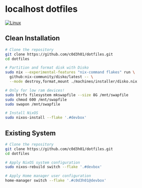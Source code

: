 # localhost dotfiles

[![Linux](https://img.shields.io/badge/Linux-cad3f5?style=for-the-badge&logo=linux&logoColor=black)](https://github.com/khaneliman/dotfiles/blob/main/dots/linux/)

## Clean Installation

```bash
# Clone the repository
git clone https://github.com/c0d3h01/dotfiles.git
cd dotfiles

# Partition and format disk with Disko
sudo nix --experimental-features "nix-command flakes" run \
  github:nix-community/disko/latest -- \
  --mode destroy,format,mount ./machines/installer/disko.nix

# Only for low ram devices!
sudo btrfs filesystem mkswapfile --size 8G /mnt/swapfile
sudo chmod 600 /mnt/swapfile
sudo swapon /mnt/swapfile

# Install NixOS
sudo nixos-install --flake '.#devbox'
```

## Existing System

```bash
# Clone the repository
git clone https://github.com/c0d3h01/dotfiles.git
cd dotfiles

# Apply NixOS system configuration
sudo nixos-rebuild switch --flake '.#devbox'

# Apply Home manager user configuration
home-manager switch --flake '.#c0d3h01@devbox'
```
